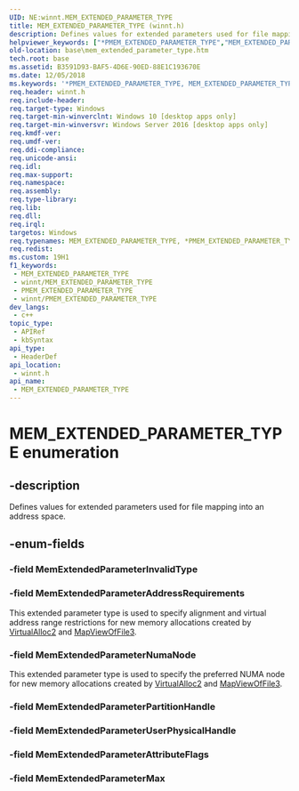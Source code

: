 ```yaml
---
UID: NE:winnt.MEM_EXTENDED_PARAMETER_TYPE
title: MEM_EXTENDED_PARAMETER_TYPE (winnt.h)
description: Defines values for extended parameters used for file mapping into an address space.
helpviewer_keywords: ["*PMEM_EXTENDED_PARAMETER_TYPE","MEM_EXTENDED_PARAMETER_TYPE","MEM_EXTENDED_PARAMETER_TYPE enumeration","MemExtendedParameterAddressRequirements","MemExtendedParameterAttributeFlags","MemExtendedParameterInvalidType","MemExtendedParameterMax","MemExtendedParameterNumaNode","MemExtendedParameterPartitionHandle","MemExtendedParameterUserPhysicalHandle","base.mem_extended_parameter_type","winnt/MEM_EXTENDED_PARAMETER_TYPE","winnt/MemExtendedParameterAddressRequirements","winnt/MemExtendedParameterAttributeFlags","winnt/MemExtendedParameterInvalidType","winnt/MemExtendedParameterMax","winnt/MemExtendedParameterNumaNode","winnt/MemExtendedParameterPartitionHandle","winnt/MemExtendedParameterUserPhysicalHandle"]
old-location: base\mem_extended_parameter_type.htm
tech.root: base
ms.assetid: B3591D93-BAF5-4D6E-90ED-88E1C193670E
ms.date: 12/05/2018
ms.keywords: '*PMEM_EXTENDED_PARAMETER_TYPE, MEM_EXTENDED_PARAMETER_TYPE, MEM_EXTENDED_PARAMETER_TYPE enumeration, MemExtendedParameterAddressRequirements, MemExtendedParameterAttributeFlags, MemExtendedParameterInvalidType, MemExtendedParameterMax, MemExtendedParameterNumaNode, MemExtendedParameterPartitionHandle, MemExtendedParameterUserPhysicalHandle, base.mem_extended_parameter_type, winnt/MEM_EXTENDED_PARAMETER_TYPE, winnt/MemExtendedParameterAddressRequirements, winnt/MemExtendedParameterAttributeFlags, winnt/MemExtendedParameterInvalidType, winnt/MemExtendedParameterMax, winnt/MemExtendedParameterNumaNode, winnt/MemExtendedParameterPartitionHandle, winnt/MemExtendedParameterUserPhysicalHandle'
req.header: winnt.h
req.include-header: 
req.target-type: Windows
req.target-min-winverclnt: Windows 10 [desktop apps only]
req.target-min-winversvr: Windows Server 2016 [desktop apps only]
req.kmdf-ver: 
req.umdf-ver: 
req.ddi-compliance: 
req.unicode-ansi: 
req.idl: 
req.max-support: 
req.namespace: 
req.assembly: 
req.type-library: 
req.lib: 
req.dll: 
req.irql: 
targetos: Windows
req.typenames: MEM_EXTENDED_PARAMETER_TYPE, *PMEM_EXTENDED_PARAMETER_TYPE
req.redist: 
ms.custom: 19H1
f1_keywords:
 - MEM_EXTENDED_PARAMETER_TYPE
 - winnt/MEM_EXTENDED_PARAMETER_TYPE
 - PMEM_EXTENDED_PARAMETER_TYPE
 - winnt/PMEM_EXTENDED_PARAMETER_TYPE
dev_langs:
 - c++
topic_type:
 - APIRef
 - kbSyntax
api_type:
 - HeaderDef
api_location:
 - winnt.h
api_name:
 - MEM_EXTENDED_PARAMETER_TYPE
---
```


# MEM_EXTENDED_PARAMETER_TYPE enumeration


## -description

Defines values for extended parameters used for file mapping into an address space.

## -enum-fields

### -field MemExtendedParameterInvalidType

### -field MemExtendedParameterAddressRequirements

This extended parameter type is used to specify alignment and virtual address range restrictions for new memory allocations created by <a href="../memoryapi/nf-memoryapi-virtualalloc2.md">VirtualAlloc2</a> and <a href="../memoryapi/nf-memoryapi-mapviewoffile3.md">MapViewOfFile3</a>.

### -field MemExtendedParameterNumaNode

This extended parameter type is used to specify the preferred NUMA node for new memory allocations created by <a href="../memoryapi/nf-memoryapi-virtualalloc2.md">VirtualAlloc2</a> and <a href="../memoryapi/nf-memoryapi-mapviewoffile3.md">MapViewOfFile3</a>.

### -field MemExtendedParameterPartitionHandle

### -field MemExtendedParameterUserPhysicalHandle

### -field MemExtendedParameterAttributeFlags

### -field MemExtendedParameterMax


